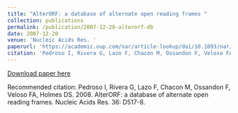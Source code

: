 ```yaml
---
title: "AlterORF: a database of alternate open reading frames "
collection: publications
permalink: /publication/2007-12-20-alterorf-db
date: 2007-12-20
venue: 'Nucleic Acids Res. '
paperurl: 'https://academic.oup.com/nar/article-lookup/doi/10.1093/nar/gkm886'
citation: 'Pedroso I, Rivera G, Lazo F, Chacon M, Ossandon F, Veloso FA, Holmes DS. 2008. AlterORF: a database of alternate open reading frames. Nucleic Acids Res. 36: D517-8. '
---
```


<a href='https://academic.oup.com/nar/article-lookup/doi/10.1093/nar/gkm886'>Download paper here</a>

Recommended citation: Pedroso I, Rivera G, Lazo F, Chacon M, Ossandon F, Veloso FA, Holmes DS. 2008. AlterORF: a database of alternate open reading frames. Nucleic Acids Res. 36: D517-8. 